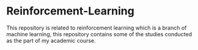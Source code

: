 # Reinforcement-Learning
This repository is related to reinforcement learning which is a branch of machine learning, this repository contains some of the studies conducted as the part of my academic course.

